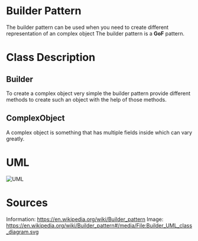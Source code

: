 # Builder Pattern

The builder pattern can be used when you need to create different representation
of an complex object The builder pattern is a **GoF** pattern.

# Class Description

## Builder 

To create a complex object very simple the builder pattern provide different
methods to create such an object with the help of those methods.

## ComplexObject

A complex object is something that has multiple fields inside which can vary
greatly.

# UML

![UML](../../../../../resource/Builder_UML.png)

# Sources

Information: https://en.wikipedia.org/wiki/Builder_pattern
Image: https://en.wikipedia.org/wiki/Builder_pattern#/media/File:Builder_UML_class_diagram.svg